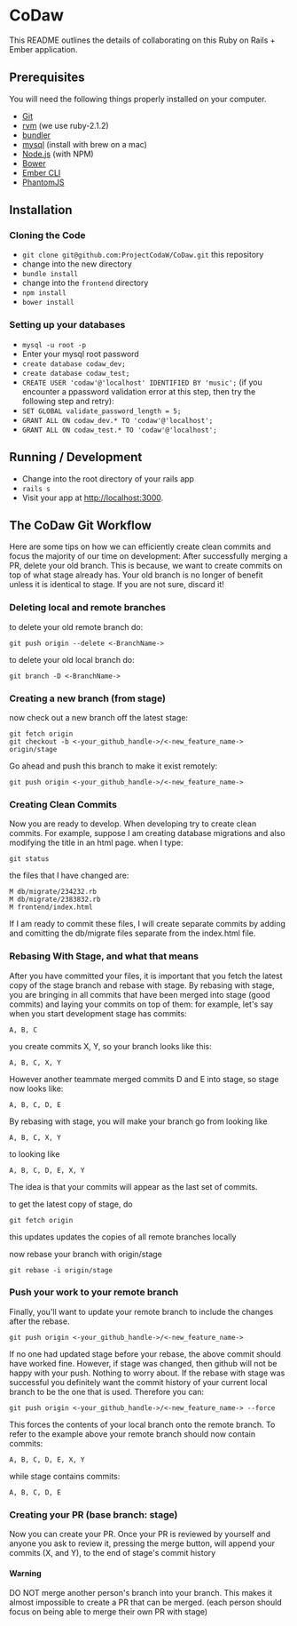 # CoDaw

This README outlines the details of collaborating on this Ruby on Rails + Ember application.

## Prerequisites

You will need the following things properly installed on your computer.

* [Git](http://git-scm.com/)
* [rvm](https://rvm.io/) (we use ruby-2.1.2)
* [bundler](http://bundler.io/)
* [mysql](https://www.mysql.com/) (install with brew on a mac)
* [Node.js](http://nodejs.org/) (with NPM)
* [Bower](http://bower.io/)
* [Ember CLI](http://www.ember-cli.com/)
* [PhantomJS](http://phantomjs.org/)

## Installation

### Cloning the Code

* `git clone git@github.com:ProjectCodaW/CoDaw.git` this repository
* change into the new directory
* `bundle install`
* change into the `frontend` directory
* `npm install`
* `bower install`

### Setting up your databases

* `mysql -u root -p`
* Enter your mysql root password
* `create database codaw_dev;`
* `create database codaw_test;`
* `CREATE USER 'codaw'@'localhost' IDENTIFIED BY 'music';` (if you encounter a ppassword validation error at this step, then try the following step and retry):
* `SET GLOBAL validate_password_length = 5;`
* `GRANT ALL ON codaw_dev.* TO 'codaw'@'localhost';`
* `GRANT ALL ON codaw_test.* TO 'codaw'@'localhost';`



## Running / Development

* Change into the root directory of your rails app
* `rails s`
* Visit your app at [http://localhost:3000](http://localhost:3000).

## The CoDaw Git Workflow

Here are some tips on how we can efficiently create clean commits and focus the majority of our time on development:
After successfully merging a PR, delete your old branch. This is because, we want to create commits on top of what stage already has. Your old branch is no longer of benefit unless it is identical to stage. If you are not sure, discard it!

### Deleting local and remote branches
to delete your old remote branch do:
```
git push origin --delete <-BranchName->
```
to delete your old local branch do:
```
git branch -D <-BranchName->
```
### Creating a new branch (from stage)
now check out a new branch off the latest stage:
```
git fetch origin
git checkout -b <-your_github_handle->/<-new_feature_name-> origin/stage
```
Go ahead and push this branch to make it exist remotely:
```
git push origin <-your_github_handle->/<-new_feature_name->
```
### Creating Clean Commits
Now you are ready to develop. When developing try to create clean commits. For example, suppose I am creating database migrations and also modifying the title in an html page. when I type:
```
git status
```
the files that I have changed are:
```
M db/migrate/234232.rb
M db/migrate/2383832.rb
M frontend/index.html
```

If I am ready to commit these files, I will create separate commits by adding and comitting the db/migrate files separate from the index.html file.

### Rebasing With Stage, and what that means
After you have committed your files, it is important that you fetch the latest copy of the stage branch and rebase with stage. By rebasing with stage, you are bringing in all commits that have been merged into stage (good commits) and laying your commits on top of them:
for example,
let's say when you start development stage has commits:
```
A, B, C
```
you create commits X, Y, so your branch looks like this:
```
A, B, C, X, Y
```
However another teammate merged commits D and E into stage, so stage now looks like:
```
A, B, C, D, E
```
By rebasing with stage, you will make your branch go from looking like
```
A, B, C, X, Y 
```
to looking like 
```
A, B, C, D, E, X, Y
```
The idea is that your commits will appear as the last set of commits.

to get the latest copy of stage, do 
```
git fetch origin
```
this updates updates the copies of all remote branches locally

now rebase your branch with origin/stage
```
git rebase -i origin/stage
```
### Push your work to your remote branch
Finally, you'll want to update your remote branch to include the changes after the rebase.
```
git push origin <-your_github_handle->/<-new_feature_name->
```
If no one had updated stage before your rebase, the above commit should have worked fine. However, if stage was changed, then github will not be happy with your push. Nothing to worry about. If the rebase with stage was successful you definitely want the commit history of your current local branch to be the one that is used. Therefore you can:
```
git push origin <-your_github_handle->/<-new_feature_name-> --force
``` 
This forces the contents of your local branch onto the remote branch. To refer to the example above your remote branch should now contain commits:
```
A, B, C, D, E, X, Y 
```
while stage contains commits:
```
A, B, C, D, E
```
### Creating your PR (base branch: stage)
Now you can create your PR. Once your PR is reviewed by yourself and anyone you ask to review it, pressing the merge button, will append your commits (X, and Y), to the end of stage's commit history

#### Warning
DO NOT merge another person's branch into your branch. This makes it almost impossible to create a PR that can be merged. (each person should focus on being able to merge their own PR with stage)
